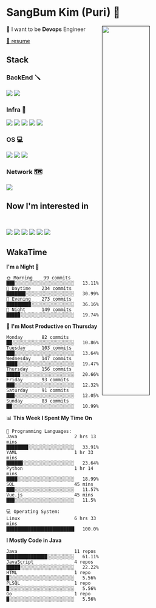 # SangBum Kim (Puri) :whale2: 


[<img align="right" width="50%" src="https://github-readme-stats-ouuan.vercel.app/api?username=Puri12&theme=gotham&show_icons=true">]()

🔧 I want to be __Devops__ Engineer

[🙋 resume](https://github.com/Puri12/resume)

  
## Stack
  
### BackEnd 🪛
<p>
<img src="https://img.shields.io/badge/Spring Boot-6DB33F?style=for-the-badge&logo=Spring Boot&logoColor=white">
<img src="https://img.shields.io/badge/Spring Security-6DB33F?style=for-the-badge&logo=Spring Security&logoColor=white">

### Infra 🧰
<p>
<img src="https://img.shields.io/badge/Docker-2496ED?style=for-the-badge&logo=Docker&logoColor=white">
<img src="https://img.shields.io/badge/GitHub Actions-2088FF?style=for-the-badge&logo=GitHub Actions&logoColor=white">
<img src="https://img.shields.io/badge/Amazon AWS-232F3E?style=for-the-badge&logo=Amazon AWS&logoColor=white">
<img src="https://img.shields.io/badge/Proxmox-E57000?style=for-the-badge&logo=Proxmox&logoColor=white">
<img src="https://img.shields.io/badge/VMware-607078?style=for-the-badge&logo=VMware&logoColor=white">
  
### OS 💻
<p>
<img src="https://img.shields.io/badge/Ubuntu-E95420?style=for-the-badge&logo=Ubuntu&logoColor=white">
<img src="https://img.shields.io/badge/CentOS-262577?style=for-the-badge&logo=CentOS&logoColor=white">
<img src="https://img.shields.io/badge/Arch Linux-1793D1?style=for-the-badge&logo=Arch Linux&logoColor=white">
  
### Network 🗺️
<p>
<img src="https://img.shields.io/badge/Cisco-1BA0D7?style=for-the-badge&logo=Cisco&logoColor=white">
  
## Now I'm interested in
<br>
<p>
<img src="https://img.shields.io/badge/Docker-2496ED?style=for-the-badge&logo=Docker&logoColor=white">
<img src="https://img.shields.io/badge/Kubernetes-326CE5?style=for-the-badge&logo=Kubernetes&logoColor=white">
<img src="https://img.shields.io/badge/GitHub Actions-2088FF?style=for-the-badge&logo=GitHub Actions&logoColor=white">
<img src="https://img.shields.io/badge/Amazon AWS-232F3E?style=for-the-badge&logo=Amazon AWS&logoColor=white">
<img src="https://img.shields.io/badge/Go-00ADD8?style=for-the-badge&logo=Go&logoColor=white">
<img src="https://img.shields.io/badge/Rust-000000?style=for-the-badge&logo=Rust&logoColor=white">


## WakaTime
<!--START_SECTION:waka-->
**I'm a Night 🦉** 

```text
🌞 Morning    99 commits     ███░░░░░░░░░░░░░░░░░░░░░░   13.11% 
🌆 Daytime    234 commits    ███████░░░░░░░░░░░░░░░░░░   30.99% 
🌃 Evening    273 commits    █████████░░░░░░░░░░░░░░░░   36.16% 
🌙 Night      149 commits    █████░░░░░░░░░░░░░░░░░░░░   19.74%

```
📅 **I'm Most Productive on Thursday** 

```text
Monday       82 commits     ██░░░░░░░░░░░░░░░░░░░░░░░   10.86% 
Tuesday      103 commits    ███░░░░░░░░░░░░░░░░░░░░░░   13.64% 
Wednesday    147 commits    ████░░░░░░░░░░░░░░░░░░░░░   19.47% 
Thursday     156 commits    █████░░░░░░░░░░░░░░░░░░░░   20.66% 
Friday       93 commits     ███░░░░░░░░░░░░░░░░░░░░░░   12.32% 
Saturday     91 commits     ███░░░░░░░░░░░░░░░░░░░░░░   12.05% 
Sunday       83 commits     ██░░░░░░░░░░░░░░░░░░░░░░░   10.99%

```


📊 **This Week I Spent My Time On** 

```text
💬 Programming Languages: 
Java                     2 hrs 13 mins       ████████░░░░░░░░░░░░░░░░░   33.91% 
YAML                     1 hr 33 mins        ██████░░░░░░░░░░░░░░░░░░░   23.64% 
Python                   1 hr 14 mins        ████░░░░░░░░░░░░░░░░░░░░░   18.99% 
SQL                      45 mins             ███░░░░░░░░░░░░░░░░░░░░░░   11.57% 
Vue.js                   45 mins             ███░░░░░░░░░░░░░░░░░░░░░░   11.5%

💻 Operating System: 
Linux                    6 hrs 33 mins       █████████████████████████   100.0%

```

**I Mostly Code in Java** 

```text
Java                     11 repos            ███████████████░░░░░░░░░░   61.11% 
JavaScript               4 repos             █████░░░░░░░░░░░░░░░░░░░░   22.22% 
HTML                     1 repo              █░░░░░░░░░░░░░░░░░░░░░░░░   5.56% 
PLSQL                    1 repo              █░░░░░░░░░░░░░░░░░░░░░░░░   5.56% 
Go                       1 repo              █░░░░░░░░░░░░░░░░░░░░░░░░   5.56%

```



<!--END_SECTION:waka-->

